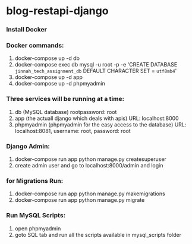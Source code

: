 # blog-restapi-django

### Install Docker

### Docker commands:
1. docker-compose up -d db
2. docker-compose exec db mysql -u root -p -e 'CREATE DATABASE `jinnah_tech_assignment_db` DEFAULT CHARACTER SET = `utf8mb4`'
3. docker-compose up -d app
4. docker-compose up -d phpmyadmin

### Three services will be running at a time:
1. db (MySQL database) rootpassword: root
2. app (the actuall django which deals with apis) URL: localhost:8000
3. phpmyadmin (phpmyadmin for the easy access to the database) URL: localhost:8081, username: root, password: root

### Django Admin:
1. docker-compose run app python manage.py createsuperuser
2. create admin user and go to localhost:8000/admin and login

### for Migrations Run:
1. docker-compose run app python manage.py makemigrations
2. docker-compose run app python manage.py migrate

### Run MySQL Scripts:
1. open phpmyadmin
2. goto SQL tab and run all the scripts available in mysql_scripts folder


